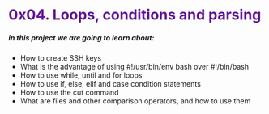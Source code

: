 <span style="color:#641598"> 0x04. Loops, conditions and parsing </span>
===================================

##### in this project we are going to learn about:  

- How to create SSH keys
- What is the advantage of using #!/usr/bin/env bash over #!/bin/bash
- How to use while, until and for loops
- How to use if, else, elif and case condition statements
- How to use the cut command
- What are files and other comparison operators, and how to use them
